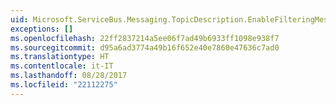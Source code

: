 ```yaml
---
uid: Microsoft.ServiceBus.Messaging.TopicDescription.EnableFilteringMessagesBeforePublishing
exceptions: []
ms.openlocfilehash: 22ff2837214a5ee06f7ad49b6933ff1098e938f7
ms.sourcegitcommit: d95a6ad3774a49b16f652e40e7860e47636c7ad0
ms.translationtype: HT
ms.contentlocale: it-IT
ms.lasthandoff: 08/28/2017
ms.locfileid: "22112275"
---
```

